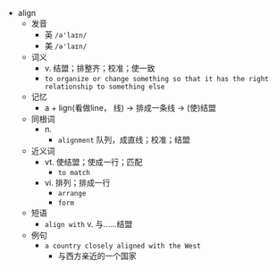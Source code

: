 - align
  - 发音
    - 英 `/ə'laɪn/`
    - 美 `/ə'laɪn/`
  - 词义
    - v. 结盟；排整齐；校准；使一致
    - `to organize or change something so that it has the right relationship to something else`
  - 记忆
    - a + lign(看做line， 线) → 排成一条线 → (使)结盟
  - 同根词
    - n.
      - `alignment` 队列，成直线；校准；结盟
  - 近义词
    - vt. 使结盟；使成一行；匹配
      - `to match`
    - vi. 排列；排成一行
      - `arrange`
      - `form`
  - 短语
    - `align with` v. 与……结盟 
  - 例句
    - `a country closely aligned with the West`
      - 与西方亲近的一个国家

